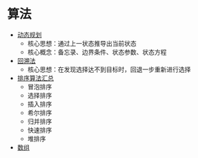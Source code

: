 # 算法

- [动态规划](./动态规划.md)
  - 核心思想：通过上一状态推导出当前状态
  - 核心概念：备忘录、边界条件、状态参数、状态方程
- [回溯法](./回溯法.md)
  - 核心思想：在发现选择达不到目标时，回退一步重新进行选择
- [排序算法汇总](./排序汇总.md)
  - 冒泡排序
  - 选择排序
  - 插入排序
  - 希尔排序
  - 归并排序
  - 快速排序
  - 堆排序
- [数组](./数组.md)